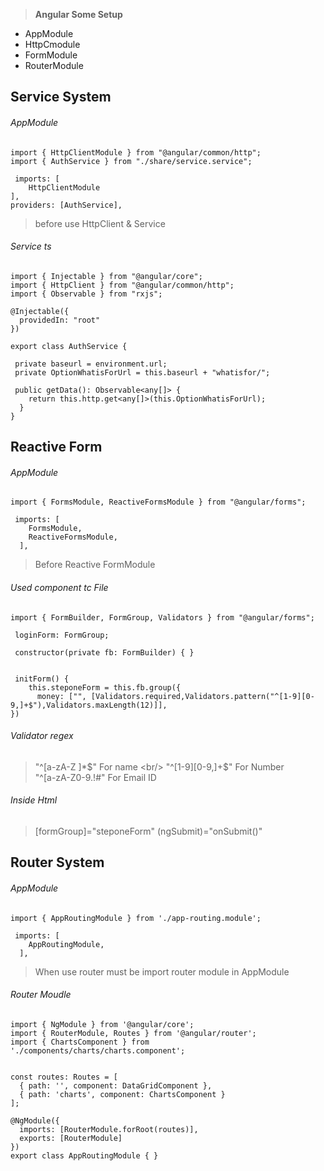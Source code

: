 > **Angular Some Setup**
- AppModule
- HttpCmodule
- FormModule
- RouterModule

## Service System
###### AppModule
```
import { HttpClientModule } from "@angular/common/http";
import { AuthService } from "./share/service.service";
	
 imports: [
    HttpClientModule
],
providers: [AuthService],
```
>before use HttpClient & Service

###### Service ts

```
import { Injectable } from "@angular/core"; 
import { HttpClient } from "@angular/common/http"; 
import { Observable } from "rxjs";

@Injectable({
  providedIn: "root"
})

export class AuthService { 

 private baseurl = environment.url; 
 private OptionWhatisForUrl = this.baseurl + "whatisfor/";

 public getData(): Observable<any[]> {
    return this.http.get<any[]>(this.OptionWhatisForUrl);
  }
}
```

## Reactive Form
###### AppModule

```
import { FormsModule, ReactiveFormsModule } from "@angular/forms";

 imports: [
    FormsModule,
    ReactiveFormsModule,
  ],
```

>Before Reactive FormModule

######  Used component tc File
```
import { FormBuilder, FormGroup, Validators } from "@angular/forms";

 loginForm: FormGroup;

 constructor(private fb: FormBuilder) { }


 initForm() {
    this.steponeForm = this.fb.group({
      money: ["", [Validators.required,Validators.pattern("^[1-9][0-9,]+$"),Validators.maxLength(12)]],
})

```
###### Validator regex
> "^[a-zA-Z ]*$" For name <br/>
> "^[1-9][0-9,]+$" For Number <br/>
> "^[a-zA-Z0-9.!#$%&’*+/=?^_`{|}~-]+@[a-zA-Z0-9-]+(?:.[a-zA-Z0-9-]+)*$" For Email ID

###### Inside Html
> [formGroup]="steponeForm" (ngSubmit)="onSubmit()"

## Router System
###### AppModule

```
import { AppRoutingModule } from './app-routing.module';

 imports: [
    AppRoutingModule,
  ],
```
> When use router must be import router module in AppModule

###### Router Moudle
```
import { NgModule } from '@angular/core';
import { RouterModule, Routes } from '@angular/router';
import { ChartsComponent } from './components/charts/charts.component';


const routes: Routes = [
  { path: '', component: DataGridComponent },
  { path: 'charts', component: ChartsComponent }
];

@NgModule({
  imports: [RouterModule.forRoot(routes)],
  exports: [RouterModule]
})
export class AppRoutingModule { }
```
